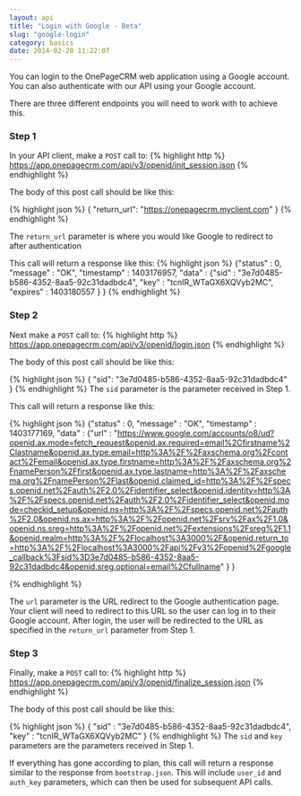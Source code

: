```yaml
---
layout: api
title: "Login with Google - Beta"
slug: "google-login"
category: basics
date: 2014-02-20 11:22:07
---
```


You can login to the OnePageCRM web application using a Google account. 
You can also authenticate with our API using your Google account.

There are three different endpoints you will need to work with to achieve this.

### Step 1
In your API client, make a `POST` call to:
{% highlight http %}
https://app.onepagecrm.com/api/v3/openid/init_session.json
{% endhighlight %}

The body of this post call should be like this:

{% highlight json %}
{ "return_url": "https://onepagecrm.myclient.com" }
{% endhighlight %}

The `return_url` parameter is where you would like Google to redirect to after authentication

This call will return a response like this:
{% highlight json %}
{"status" : 0,
 "message" : "OK",
 "timestamp" : 1403176957,
 "data" : 
  {"sid" : "3e7d0485-b586-4352-8aa5-92c31dadbdc4",
   "key" : "tcnIR_WTaGX6XQVyb2MC",
   "expires" : 1403180557
  }
}
{% endhighlight %}

### Step 2
Next make a `POST` call to:
{% highlight http %}
https://app.onepagecrm.com/api/v3/openid/login.json
{% endhighlight %}

The body of this post call should be like this:

{% highlight json %}
{ "sid": "3e7d0485-b586-4352-8aa5-92c31dadbdc4" }
{% endhighlight %}
The `sid` parameter is the parameter received in Step 1.

This call will return a response like this:

{% highlight json %}
{"status" : 0,
 "message" : "OK",
 "timestamp" : 1403177169,
 "data" : 
  {"url" : 
    "https://www.google.com/accounts/o8/ud?openid.ax.mode=fetch_request&openid.ax.required=email%2Cfirstname%2Clastname&openid.ax.type.email=http%3A%2F%2Faxschema.org%2Fcontact%2Femail&openid.ax.type.firstname=http%3A%2F%2Faxschema.org%2FnamePerson%2Ffirst&openid.ax.type.lastname=http%3A%2F%2Faxschema.org%2FnamePerson%2Flast&openid.claimed_id=http%3A%2F%2Fspecs.openid.net%2Fauth%2F2.0%2Fidentifier_select&openid.identity=http%3A%2F%2Fspecs.openid.net%2Fauth%2F2.0%2Fidentifier_select&openid.mode=checkid_setup&openid.ns=http%3A%2F%2Fspecs.openid.net%2Fauth%2F2.0&openid.ns.ax=http%3A%2F%2Fopenid.net%2Fsrv%2Fax%2F1.0&openid.ns.sreg=http%3A%2F%2Fopenid.net%2Fextensions%2Fsreg%2F1.1&openid.realm=http%3A%2F%2Flocalhost%3A3000%2F&openid.return_to=http%3A%2F%2Flocalhost%3A3000%2Fapi%2Fv3%2Fopenid%2Fgoogle_callback%3Fsid%3D3e7d0485-b586-4352-8aa5-92c31dadbdc4&openid.sreg.optional=email%2Cfullname"
  }
}

{% endhighlight %}

The `url` parameter is the URL redirect to the Google authentication page.
Your client will need to redirect to this URL so the user can log in to their Google account.
After login, the user will be redirected to the URL as specified in the `return_url` parameter from Step 1.

### Step 3

Finally, make a `POST` call to:
{% highlight http %}
https://app.onepagecrm.com/api/v3/openid/finalize_session.json
{% endhighlight %}

The body of this post call should be like this:

{% highlight json %}
{ "sid" : "3e7d0485-b586-4352-8aa5-92c31dadbdc4",
  "key" : "tcnIR_WTaGX6XQVyb2MC"
}
{% endhighlight %}
The `sid` and `key` parameters are the parameters received in Step 1.

If everything has gone according to plan, this call will return a response similar to the response from `bootstrap.json`. This will include `user_id` and `auth_key` parameters, which can then be used for subsequent API calls.